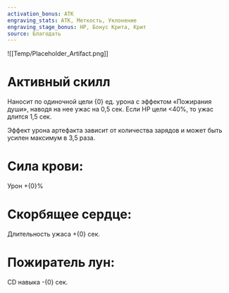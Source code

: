 ```yaml
---
activation_bonus: АТК
engraving_stats: АТК, Меткость, Уклонение
engraving_stage_bonus: HP, Бонус Крита, Крит
source: Благодать
---
```

![[Temp/Placeholder_Artifact.png]]
# Активный скилл
Наносит по одиночной цели {0} ед. урона с эффектом «Пожирания души», наводя на нее ужас на 0,5 сек. Если HP цели <40%, то ужас длится 1,5 сек.

Эффект урона артефакта зависит от количества зарядов и может быть усилен максимум в 3,5 раза.

# Сила крови: 
Урон +{0}%
# Скорбящее сердце: 
Длительность ужаса +{0} сек.
# Пожиратель лун: 
CD навыка -{0} сек.
